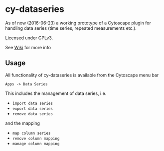# cy-dataseries

As of now (2016-06-23) a working prototype of a Cytoscape plugin for handling data series (time series, repeated measurements etc.).

Licensed under GPLv3.

See [Wiki](https://github.com/martincerny/cy-dataseries/wiki) for more info

## Usage
All functionality of cy-dataseries is available from the Cytoscape menu bar
```
Apps -> Data Series
```
This includes the management of data series, i.e.
* `import data series`
* `export data series`
* `remove data series`

and the mapping
* `map column series`
* `remove column mapping`
* `manage column mapping`
